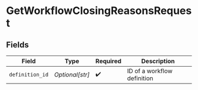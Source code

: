 # GetWorkflowClosingReasonsRequest


## Fields

| Field                       | Type                        | Required                    | Description                 |
| --------------------------- | --------------------------- | --------------------------- | --------------------------- |
| `definition_id`             | *Optional[str]*             | :heavy_check_mark:          | ID of a workflow definition |